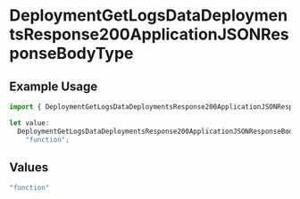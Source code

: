 # DeploymentGetLogsDataDeploymentsResponse200ApplicationJSONResponseBodyType

## Example Usage

```typescript
import { DeploymentGetLogsDataDeploymentsResponse200ApplicationJSONResponseBodyType } from "@orq-ai/node/models/operations";

let value:
  DeploymentGetLogsDataDeploymentsResponse200ApplicationJSONResponseBodyType =
    "function";
```

## Values

```typescript
"function"
```